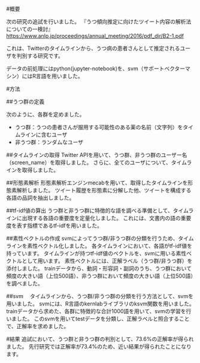 #概要

次の研究の追試を行いました。
『うつ傾向推定に向けたツイート内容の解析法についての一検討』
https://www.anlp.jp/proceedings/annual_meeting/2016/pdf_dir/B2-1.pdf

これは、Twitterのタイムラインから、うつ病の患者さんとして推定されるユーザを判別する研究です。

データの前処理にはpython(jupyter-notebook)を、svm（サポートベクターマシン）にはR言語を用いました。

#方法

##うつ群の定義

次のように、各群を定めました。
- うつ群：うつの患者さんが服用する可能性のある薬の名前（文字列）をタイムラインに含むユーザ
- 非うつ群：ランダムなユーザ

##タイムラインの取得
Twitter APIを用いて、うつ群、非うつ群のユーザー名（screen_name）を取得しました。
さらに、全てのユーザについて、タイムラインを取得しました。

##形態素解析
形態素解析エンジンmecabを用いて、取得したタイムラインを形態素解析しました。
ツイート履歴を形態素に分解した他、ツイートを構成する各語の品詞を抽出しました。

##tf-idf値の算出
うつ群と非うつ群に特徴的な語を調べる準備として、タイムラインに出現する各語の重要度を定量化しました。
これには、文書内の語の重要度を表す指標であるtf-idfを用いました。

##素性ベクトルの作成
svmによってうつ群/非うつ群の分類を行うため、タイムラインを素性ベクトル化しました。
各タイムラインにおいて、各語がtf-idf値を持っています。
タイムラインが持つtf-idf値のベクトルを、svmに用いる素性ベクトルとして用います。
素性ベクトルには、正解ラベル（うつ群/非うつ群）を添付しました。
trainデータから、動詞・形容詞・副詞のうち、うつ群において頻度の大きい語（上位500語）、非うつ群において頻度の大きい語（上位500語）を調べました。

##svm　
タイムラインから、うつ群/非うつ群の分類を行う方法として、svmを用いました。
svmには、R言語のkernlabライブラリのksvm関数を用いました。
trainデータから求めた、各群に特徴的な合計1000語を用いて、svmの学習を行いました。
このsvmを用いてtestデータを分類し、正解ラベルと照合することで、正解率を求めました。

#結果
追試において、うつ群と非うつ群の判別として、73.6%の正解率が得られました。
先行研究では正解率が73.4%のため、近い結果が得られたことになります。
